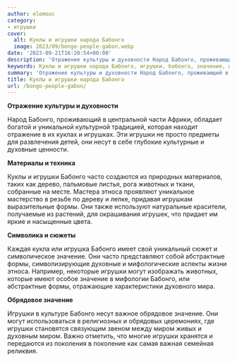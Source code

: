 ```yaml
---
author: olomouc
category:
- игрушки
cover:
  alt: Куклы и игрушки народа Бабонго
  image: 2023/09/bongo-people-gabon.webp
date: '2023-09-21T16:20:54+00:00'
description: 'Отражение культуры и духовности Народ Бабонго, проживающий в центральной части Африки, обладает богатой и уникальной культурной традицией, которая находит...'
keywords: Куклы и игрушки народа Бабонго, игрушки, бабонго, значение, формы, отражение, несут, духовные, часто, животных, этноса, абстрактные, могут, обрядовое, миром, культуры
summary: 'Отражение культуры и духовности Народ Бабонго, проживающий в центральной части Африки, обладает богатой и уникальной культурной традицией, которая находит...'
title: Куклы и игрушки народа Бабонго
url: /bongo-people-gabon/
---
```


**Отражение культуры и духовности**

Народ Бабонго, проживающий в центральной части Африки, обладает богатой и уникальной культурной традицией, которая находит отражение в их куклах и игрушках. Эти игрушки не просто предметы для развлечения детей, они несут в себе глубокие культурные и духовные ценности.

**Материалы и техника**

Куклы и игрушки Бабонго часто создаются из природных материалов, таких как дерево, пальмовые листья, рога животных и ткани, собранные на месте. Мастера этноса проявляют уникальное мастерство в резьбе по дереву и лепке, придавая игрушкам выразительные формы. Они также используют натуральные красители, получаемые из растений, для окрашивания игрушек, что придает им яркие и насыщенные цвета.

**Символика и сюжеты**

Каждая кукла или игрушка Бабонго имеет свой уникальный сюжет и символическое значение. Они часто представляют собой абстрактные формы, символизирующие духовные и мифологические аспекты жизни этноса. Например, некоторые игрушки могут изображать животных, которые имеют особое значение в мифологии Бабонго, или абстрактные формы, отражающие характеристики духовного мира.

**Обрядовое значение**

Игрушки в культуре Бабонго несут важное обрядовое значение. Они могут использоваться в религиозных и обрядовых церемониях, где игрушки становятся связующим звеном между миром живых и духовным миром. Важно отметить, что многие игрушки хранятся и передаются из поколения в поколение как самая важная семейная реликвия.